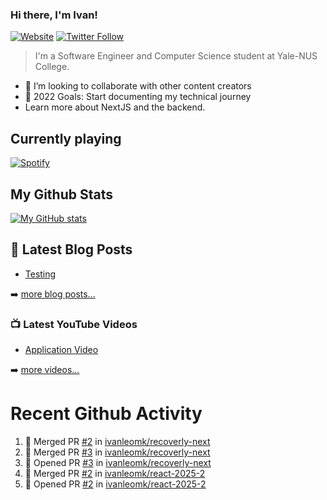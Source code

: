 ### Hi there, I'm Ivan!

[![Website](https://img.shields.io/website?label=ivanleo.com&style=for-the-badge&url=https%3A%2F%2Fivanleo.com)](https://ivanleo.com)
[![Twitter Follow](https://img.shields.io/twitter/follow/ivanleomk?color=1DA1F2&logo=twitter&style=for-the-badge)](https://twitter.com/intent/follow?screen_name=ivanleomk)

> I'm a Software Engineer and Computer Science student at Yale-NUS College.

- 👯 I’m looking to collaborate with other content creators
- 🥅 2022 Goals: Start documenting my technical journey
- Learn more about NextJS and the backend.

## Currently playing

[![Spotify](https://novatorem-ivanleomk.vercel.app/api/spotify)](https://open.spotify.com/user/ivanleomk)

## My Github Stats

[![My GitHub stats](https://github-readme-stats.vercel.app/api?username=ivanleomk)](https://github.com/ivanleomk/github-readme-stats)

## 📕 Latest Blog Posts

<!-- BLOG-POST-LIST:START -->
- [Testing](https://dev.to/ivanleomk/testing-2f4k)
<!-- BLOG-POST-LIST:END -->

➡️ [more blog posts...](https://ivanleo.com/articles)

### 📺 Latest YouTube Videos

<!-- YOUTUBE:START -->
- [Application Video](https://www.youtube.com/watch?v=92tDFP4stk0)
<!-- YOUTUBE:END -->

➡️ [more videos...](https://www.youtube.com/channel/UCsk__9hguqk3z-ilesZh4xw)

# Recent Github Activity

<!--START_SECTION:activity-->

1. 🎉 Merged PR [#2](https://github.com/ivanleomk/recoverly-next/pull/2) in [ivanleomk/recoverly-next](https://github.com/ivanleomk/recoverly-next)
2. 🎉 Merged PR [#3](https://github.com/ivanleomk/recoverly-next/pull/3) in [ivanleomk/recoverly-next](https://github.com/ivanleomk/recoverly-next)
3. 💪 Opened PR [#3](https://github.com/ivanleomk/recoverly-next/pull/3) in [ivanleomk/recoverly-next](https://github.com/ivanleomk/recoverly-next)
4. 🎉 Merged PR [#2](https://github.com/ivanleomk/react-2025-2/pull/2) in [ivanleomk/react-2025-2](https://github.com/ivanleomk/react-2025-2)
5. 💪 Opened PR [#2](https://github.com/ivanleomk/react-2025-2/pull/2) in [ivanleomk/react-2025-2](https://github.com/ivanleomk/react-2025-2)
<!--END_SECTION:activity-->
